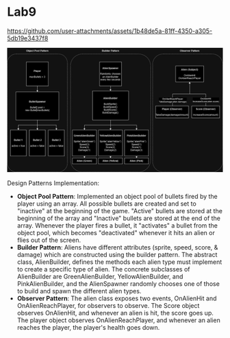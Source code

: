 # Lab9

https://github.com/user-attachments/assets/1b48de5a-81ff-4350-a305-5db19e3437f8

![A diagram of how the code was structured to create the pattern implementations](PatternsDiagram.png)

Design Patterns Implementation:

- **Object Pool Pattern**: Implemented an object pool of bullets fired by the player using an array. All possible bullets are created and set to "inactive" at the beginning of the game. "Active" bullets are stored at the beginning of the array and "Inactive" bullets are stored at the end of the array. Whenever the player fires a bullet, it "activates" a bullet from the object pool, which becomes "deactivated" whenever it hits an alien or flies out of the screen.
- **Builder Pattern**: Aliens have different attributes (sprite, speed, score, & damage) which are constructed using the builder pattern. The abstract class, AlienBuilder, defines the methods each alien type must implement to create a specific type of alien. The concrete subclasses of AlienBuilder are GreenAlienBuilder, YellowAlienBuilder, and PinkAlienBuilder, and the AlienSpawner randomly chooses one of those to build and spawn the different alien types.
- **Observer Pattern**: The alien class exposes two events, OnAlienHit and OnAlienReachPlayer, for observers to observe. The Score object observes OnAlienHit, and whenever an alien is hit, the score goes up. The player object observes OnAlienReachPlayer, and whenever an alien reaches the player, the player's health goes down.
